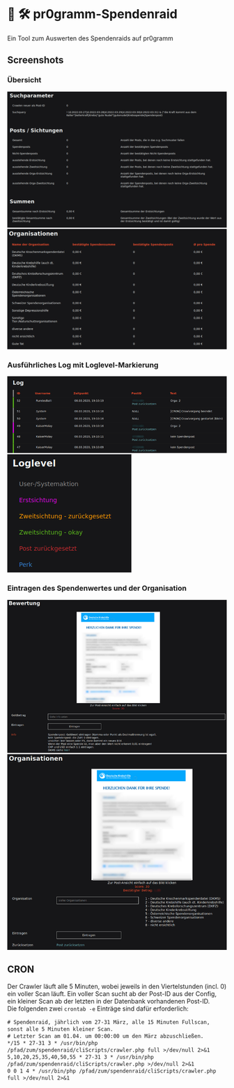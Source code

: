 # :money_with_wings: :hammer_and_wrench: pr0gramm-Spendenraid
Ein Tool zum Auswerten des Spendenraids auf pr0gramm

## Screenshots
### Übersicht
![Übersicht](/screenshots/overview1.png?raw=true)  
![Übersicht](/screenshots/overview2.png?raw=true)  

### Ausführliches Log mit Loglevel-Markierung
![Ausführliches Log](/screenshots/log.png?raw=true)  
![Loglevel-Markierung](/screenshots/logLevel.png?raw=true)  

### Eintragen des Spendenwertes und der Organisation
![Spendenwert](/screenshots/valuation.png?raw=true)  
![Organisation](/screenshots/orga.png?raw=true)  

## CRON
Der Crawler läuft alle 5 Minuten, wobei jeweils in den Viertelstunden (incl. 0) ein voller Scan läuft. Ein voller Scan sucht ab der Post-ID aus der Config, ein kleiner Scan ab der letzten in der Datenbank vorhandenen Post-ID.  
Die folgenden zwei `crontab -e` Einträge sind dafür erforderlich:  
```
# Spendenraid, jährlich vom 27-31 März, alle 15 Minuten Fullscan, sonst alle 5 Minuten kleiner Scan.
# Letzter Scan am 01.04. um 00:00:00 um den März abzuschließen.
*/15 * 27-31 3 * /usr/bin/php /pfad/zum/spendenraid/cliScripts/crawler.php full >/dev/null 2>&1
5,10,20,25,35,40,50,55 * 27-31 3 * /usr/bin/php /pfad/zum/spendenraid/cliScripts/crawler.php >/dev/null 2>&1
0 0 1 4 * /usr/bin/php /pfad/zum/spendenraid/cliScripts/crawler.php full >/dev/null 2>&1
```
